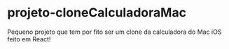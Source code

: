 # projeto-cloneCalculadoraMac
Pequeno projeto que tem por fito ser um clone da calculadora do Mac iOS feito em React!

